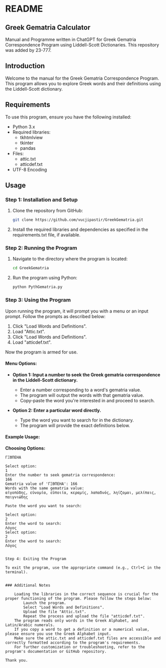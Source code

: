 # README

## Greek Gematria Calculator

Manual and Programme written in ChatGPT for Greek Gematria Correspondence Program using Liddell-Scott Dictionaries. This repository was added by 23-777.

## Introduction

Welcome to the manual for the Greek Gematria Correspondence Program. This program allows you to explore Greek words and their definitions using the Liddell-Scott dictionary.

## Requirements

To use this program, ensure you have the following installed:

- Python 3.x
- Required libraries:
  - tkhtmlview
  - tkinter
  - pandas
- Files:
  - attic.txt
  - atticdef.txt
- UTF-8 Encoding

## Usage

### Step 1: Installation and Setup

1. Clone the repository from GitHub:

    ```bash
    git clone https://github.com/vucjipastir/GreekGematria.git
    ```

2. Install the required libraries and dependencies as specified in the requirements.txt file, if available.

### Step 2: Running the Program

1. Navigate to the directory where the program is located:

    ```bash
    cd GreekGematria
    ```

2. Run the program using Python:

    ```bash
    python PythGematria.py
    ```

### Step 3: Using the Program

Upon running the program, it will prompt you with a menu or an input prompt. Follow the prompts as described below:

1. Click "Load Words and Definitions".
2. Load "Attic.txt".
3. Click "Load Words and Definitions".
4. Load "atticdef.txt".

Now the program is armed for use.

#### Menu Options:

- **Option 1: Input a number to seek the Greek gematria correspondence in the Liddell-Scott dictionary.**
  - Enter a number corresponding to a word's gematria value.
  - The program will output the words with that gematria value.
  - Copy-paste the word you're interested in and proceed to search.

- **Option 2: Enter a particular word directly.**
  - Type the word you want to search for in the dictionary.
  - The program will provide the exact definitions below.

#### Example Usage:

**Choosing Options:**

```plaintext
ΓΞΘΠΕΗΑ

Select option:
1
Enter the number to seek gematria correspondence:
166
Gematria value of 'ΓΞΘΠΕΗΑ': 166
Words with the same gematria value:
αἰγοπόδης, εὐνομία, εὐποιία, κεραμίς, λαπαδνός, ληίζομαι, μελίπαις, παιγνιώδης

Paste the word you want to search:

Select option:
2
Enter the word to search:
Λόγος
Select option:
2
Enter the word to search:
Λόγος


Step 4: Exiting the Program

To exit the program, use the appropriate command (e.g., Ctrl+C in the terminal).


### Additional Notes

    Loading the libraries in the correct sequence is crucial for the proper functioning of the program. Please follow the steps below:
        Launch the program.
        Select "Load Words and Definitions".
        Upload the file "Attic.txt".
        Repeat the process and upload the file "atticdef.txt".
    The program reads only words in the Greek Alphabet, and Latin/Arabic numerals.
    If you copy a word to get a definition or a numerical value, please ensure you use the Greek Alphabet input.
    Make sure the attic.txt and atticdef.txt files are accessible and correctly formatted according to the program's requirements.
    For further customization or troubleshooting, refer to the program's documentation or GitHub repository.

Thank you.

